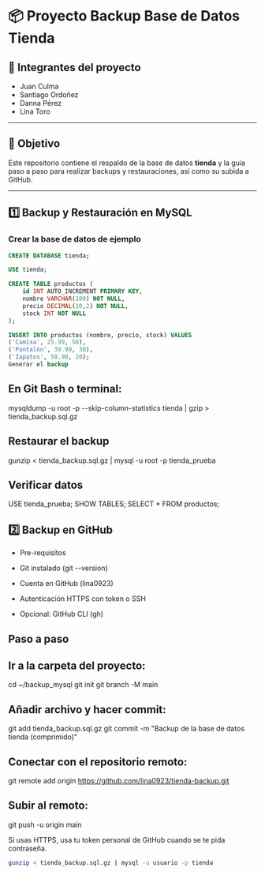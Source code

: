 # 📦 Proyecto Backup Base de Datos Tienda

## 👥 Integrantes del proyecto

- Juan Culma  
- Santiago Ordoñez  
- Danna Pérez  
- Lina Toro  

---

## 📝 Objetivo

Este repositorio contiene el respaldo de la base de datos **tienda** y la guía paso a paso para realizar backups y restauraciones, así como su subida a GitHub.

---

## 1️⃣ Backup y Restauración en MySQL

### Crear la base de datos de ejemplo

```sql
CREATE DATABASE tienda;

USE tienda;

CREATE TABLE productos (
    id INT AUTO_INCREMENT PRIMARY KEY,
    nombre VARCHAR(100) NOT NULL,
    precio DECIMAL(10,2) NOT NULL,
    stock INT NOT NULL
);

INSERT INTO productos (nombre, precio, stock) VALUES
('Camisa', 25.99, 50),
('Pantalón', 39.99, 30),
('Zapatos', 59.90, 20);
Generar el backup

```
## En Git Bash o terminal:
mysqldump -u root -p --skip-column-statistics tienda | gzip > tienda_backup.sql.gz

## Restaurar el backup
gunzip < tienda_backup.sql.gz | mysql -u root -p tienda_prueba

## Verificar datos
USE tienda_prueba;
SHOW TABLES;
SELECT * FROM productos;

## 2️⃣ Backup en GitHub
- Pre-requisitos

- Git instalado (git --version)

- Cuenta en GitHub (lina0923)

- Autenticación HTTPS con token o SSH

- Opcional: GitHub CLI (gh)

## Paso a paso

## Ir a la carpeta del proyecto:

cd ~/backup_mysql
git init
git branch -M main


## Añadir archivo y hacer commit:

git add tienda_backup.sql.gz
git commit -m "Backup de la base de datos tienda (comprimido)"


## Conectar con el repositorio remoto:

git remote add origin https://github.com/lina0923/tienda-backup.git


## Subir al remoto:

git push -u origin main


Si usas HTTPS, usa tu token personal de GitHub cuando se te pida contraseña.

```bash
gunzip < tienda_backup.sql.gz | mysql -u usuario -p tienda
